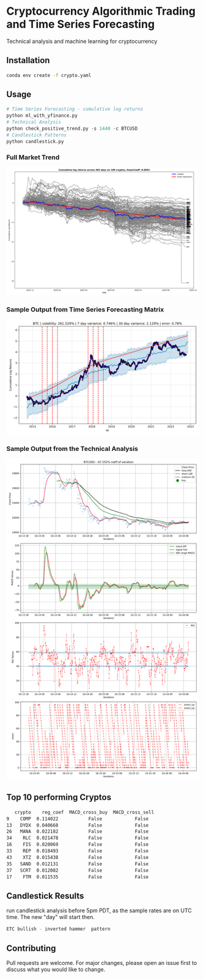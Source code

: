 # Cryptocurrency Algorithmic Trading and Time Series Forecasting

Technical analysis and machine learning for cryptocurrency

## Installation
```bash
conda env create -f crypto.yaml
```

## Usage

```python
# Time Series Forecasting - cumulative log returns
python ml_with_yfinance.py
# Technical Analysis
python check_positive_trend.py -s 1440 -c BTCUSD
# Candlestick Patterns
python candlestick.py
```
### Full Market Trend
![alt text](https://github.com/bszek213/cryptoML/blob/dev/full_market_trend.png)
### Sample Output from Time Series Forecasting Matrix
![alt text](https://github.com/bszek213/cryptoML/blob/dev/forecast_ML/BTC/BTC.png)

### Sample Output from the Technical Analysis
![alt text](https://github.com/bszek213/cryptoML/blob/dev/technical_analysis/BTCUSD.svg)

## Top 10 performing Cryptos
```bash
   crypto    reg_coef  MACD_cross_buy  MACD_cross_sell
9    COMP  0.114022           False            False
13   DYDX  0.040668           False            False
26   MANA  0.022182           False            False
34    RLC  0.021478           False            False
16    FIS  0.020069           False            False
33    REP  0.018493           False            False
43    XTZ  0.015438           False            False
35   SAND  0.012131           False            False
37   SCRT  0.012082           False            False
17    FTM  0.011535           False            False
```
## Candlestick Results
run candlestick analysis before 5pm PDT, as the sample rates are on UTC time. The
new "day" will start then.
```bash
ETC bullish - inverted hammer  pattern
```
## Contributing
Pull requests are welcome. For major changes, please open an issue first to discuss what you would like to change.

